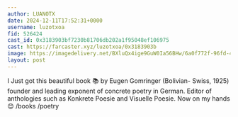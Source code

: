 ```yaml
---
author: LUANOTX
date: 2024-12-11T17:52:31+0000
username: luzotxoa
fid: 526424
cast_id: 0x3183903bf7230b81706db202a1f95048ef106975
cast: https://farcaster.xyz/luzotxoa/0x3183903b
image: https://imagedelivery.net/BXluQx4ige9GuW0Ia56BHw/6a0f772f-96fd-4349-64db-a998aa654400/original
layout: post
---
```


I Just got this beautiful book 📚 by Eugen Gomringer (Bolivian- Swiss, 1925) founder and leading exponent of concrete poetry in German. Editor of anthologies such as Konkrete Poesie and Visuelle Poesie. Now on my hands 😊
/books /poetry

<img src='https://imagedelivery.net/BXluQx4ige9GuW0Ia56BHw/6a0f772f-96fd-4349-64db-a998aa654400/original' alt='' referrerpolicy='no-referrer'/>
